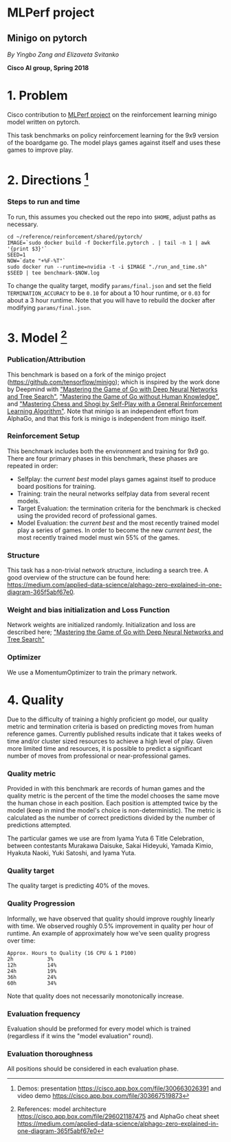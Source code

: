 # MLPerf project
## Minigo on pytorch

*By Yingbo Zang and Elizaveta Svitanko*

**Cisco AI group, Spring 2018**

# 1. Problem 

Cisco contribution to [MLPerf project](https://github.com/mlperf/reference) on the reinforcement learning minigo model written on pytorch. 

This task benchmarks on policy reinforcement learning for the 9x9 version of the boardgame go. The model plays games against itself and uses these games to improve play.

# 2. Directions [^demos]

### Steps to run and time

To run, this assumes you checked out the repo into `$HOME`, adjust paths as necessary.

    cd ~/reference/reinforcement/shared/pytorch/
    IMAGE=`sudo docker build -f Dockerfile.pytorch . | tail -n 1 | awk '{print $3}'`
    SEED=1
    NOW=`date "+%F-%T"`
    sudo docker run --runtime=nvidia -t -i $IMAGE "./run_and_time.sh" $SEED | tee benchmark-$NOW.log
    
To change the quality target, modify `params/final.json` and set the field `TERMINATION_ACCURACY` to be `0.10` for about a 10 hour runtime, or `0.03` for about a 3 hour runtime. Note that you will have to rebuild the docker after modifying `params/final.json`.

# 3. Model [^model]
### Publication/Attribution

This benchmark is based on a fork of the minigo project (https://github.com/tensorflow/minigo); which is inspired by the work done by Deepmind with ["Mastering the Game of Go with Deep Neural Networks and
Tree Search"](https://www.nature.com/articles/nature16961), ["Mastering the Game of Go without Human
Knowledge"](https://www.nature.com/articles/nature24270), and ["Mastering Chess and Shogi by
Self-Play with a General Reinforcement Learning
Algorithm"](https://arxiv.org/abs/1712.01815). Note that minigo is an
independent effort from AlphaGo, and that this fork is minigo is independent from minigo itself. 

### Reinforcement Setup

This benchmark includes both the environment and training for 9x9 go. There are four primary phases in this benchmark, these phases are repeated in order:

 - Selfplay: the *current best* model plays games against itself to produce board positions for training.
 - Training: train the neural networks selfplay data from several recent models. 
 - Target Evaluation: the termination criteria for the benchmark is checked using the provided record of professional games. 
 - Model Evaluation: the *current best* and the most recently trained model play a series of games. In order to become the new *current best*, the most recently trained model must win 55% of the games.

### Structure

This task has a non-trivial network structure, including a search tree. A good overview of the structure can be found here: https://medium.com/applied-data-science/alphago-zero-explained-in-one-diagram-365f5abf67e0. 

### Weight and bias initialization and Loss Function
Network weights are initialized randomly. Initialization and loss are described here;
["Mastering the Game of Go with Deep Neural Networks and Tree Search"](https://www.nature.com/articles/nature16961)

### Optimizer
We use a MomentumOptimizer to train the primary network. 

# 4. Quality

Due to the difficulty of training a highly proficient go model, our quality metric and termination criteria is based on predicting moves from human reference games. Currently published results indicate that it takes weeks of time and/or cluster sized resources to achieve a high level of play. Given more limited time and resources, it is possible to predict a significant number of moves from professional or near-professional games. 

### Quality metric

Provided in with this benchmark are records of human games and the quality metric is the percent of the time the model chooses the same move the human chose in each position. Each position is attempted twice by the model (keep in mind the model's choice is non-deterministic). The metric is calculated as the number of correct predictions divided by the number of predictions attempted. 

The particular games we use are from Iyama Yuta 6 Title Celebration, between contestants Murakawa Daisuke, Sakai Hideyuki, Yamada Kimio, Hyakuta Naoki, Yuki Satoshi, and Iyama Yuta.



### Quality target
The quality target is predicting 40% of the moves.

### Quality Progression
Informally, we have observed that quality should improve roughly linearly with time. We observed roughly 0.5% improvement in quality per hour of runtime. An example of approximately how we've seen quality progress over time:

    Approx. Hours to Quality (16 CPU & 1 P100)
    2h           3%
    12h          14%
    24h          19%
    36h          24%
    60h          34%

Note that quality does not necessarily monotonically increase. 

### Evaluation frequency
Evaluation should be preformed for every model which is trained (regardless if it wins the "model evaluation" round). 
    

### Evaluation thoroughness
All positions should be considered in each evaluation phase.




[^model]: References: model architecture <https://cisco.app.box.com/file/296021187475> and AlphaGo cheat sheet <https://medium.com/applied-data-science/alphago-zero-explained-in-one-diagram-365f5abf67e0>

[^demos]: Demos: presentation <https://cisco.app.box.com/file/300663026391> and video demo <https://cisco.app.box.com/file/303667519873> 


